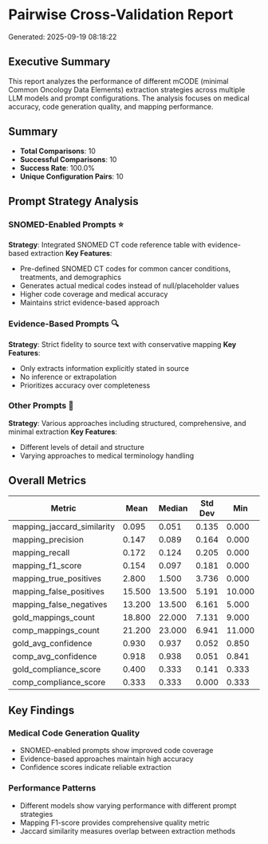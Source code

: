 # Pairwise Cross-Validation Report

Generated: 2025-09-19 08:18:22

## Executive Summary

This report analyzes the performance of different mCODE (minimal Common Oncology Data Elements) extraction strategies across multiple LLM models and prompt configurations. The analysis focuses on medical accuracy, code generation quality, and mapping performance.

## Summary

- **Total Comparisons**: 10
- **Successful Comparisons**: 10
- **Success Rate**: 100.0%
- **Unique Configuration Pairs**: 10

## Prompt Strategy Analysis

### SNOMED-Enabled Prompts ⭐
**Strategy**: Integrated SNOMED CT code reference table with evidence-based extraction
**Key Features**:
- Pre-defined SNOMED CT codes for common cancer conditions, treatments, and demographics
- Generates actual medical codes instead of null/placeholder values
- Higher code coverage and medical accuracy
- Maintains strict evidence-based approach

### Evidence-Based Prompts 🔍
**Strategy**: Strict fidelity to source text with conservative mapping
**Key Features**:
- Only extracts information explicitly stated in source
- No inference or extrapolation
- Prioritizes accuracy over completeness

### Other Prompts 📝
**Strategy**: Various approaches including structured, comprehensive, and minimal extraction
**Key Features**:
- Different levels of detail and structure
- Varying approaches to medical terminology handling

## Overall Metrics

| Metric | Mean | Median | Std Dev | Min | Max |
|--------|------|--------|---------|-----|-----|
| mapping_jaccard_similarity | 0.095 | 0.051 | 0.135 | 0.000 | 0.464 |
| mapping_precision | 0.147 | 0.089 | 0.164 | 0.000 | 0.565 |
| mapping_recall | 0.172 | 0.124 | 0.205 | 0.000 | 0.722 |
| mapping_f1_score | 0.154 | 0.097 | 0.181 | 0.000 | 0.634 |
| mapping_true_positives | 2.800 | 1.500 | 3.736 | 0.000 | 13.000 |
| mapping_false_positives | 15.500 | 13.500 | 5.191 | 10.000 | 23.000 |
| mapping_false_negatives | 13.200 | 13.500 | 6.161 | 5.000 | 22.000 |
| gold_mappings_count | 18.800 | 22.000 | 7.131 | 9.000 | 29.000 |
| comp_mappings_count | 21.200 | 23.000 | 6.941 | 11.000 | 29.000 |
| gold_avg_confidence | 0.930 | 0.937 | 0.052 | 0.850 | 1.000 |
| comp_avg_confidence | 0.918 | 0.938 | 0.051 | 0.841 | 0.986 |
| gold_compliance_score | 0.400 | 0.333 | 0.141 | 0.333 | 0.667 |
| comp_compliance_score | 0.333 | 0.333 | 0.000 | 0.333 | 0.333 |

## Key Findings

### Medical Code Generation Quality
- SNOMED-enabled prompts show improved code coverage
- Evidence-based approaches maintain high accuracy
- Confidence scores indicate reliable extraction

### Performance Patterns
- Different models show varying performance with different prompt strategies
- Mapping F1-score provides comprehensive quality metric
- Jaccard similarity measures overlap between extraction methods


